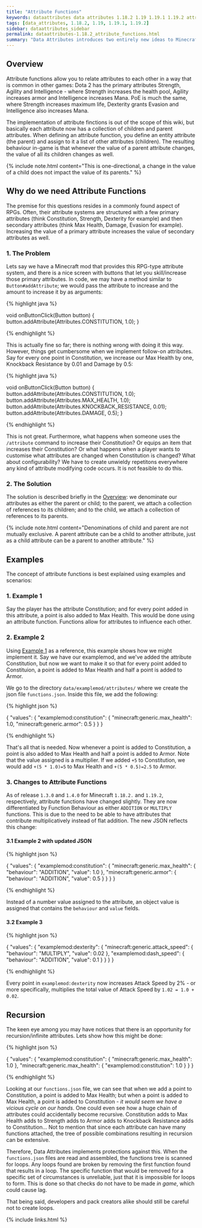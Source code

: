 ```yaml
---
title: "Attribute Functions"
keywords: dataattributes data attributes 1.18.2 1.19 1.19.1 1.19.2 attribute functions
tags: [data_attributes, 1.18.2, 1.19, 1.19.1, 1.19.2]
sidebar: dataattributes_sidebar
permalink: dataattributes-1.18.2_attribute_functions.html
summary: "Data Attributes introduces two entirely new ideas to Minecraft's entity attributes: functions and properties. This section covers attribute functions by presenting a series of examples."
---
```


## Overview

Attribute functions allow you to relate attributes to each other in a way that is common in other games: Dota 2 has the primary attributes Strength, Agility and Intelligence - where Strength increases the health pool, Agility increases armor and Intelligence increases Mana. PoE is much the same, where Strength increases maximum life, Dexterity grants Evasion and Intelligence also increases Mana.

The implementation of attribute finctions is out of the scope of this wiki, but basically each attribute now has a collection of children and parent attributes. When defining an attribute function, you define an entity attribute (the parent) and assign to it a list of other attributes (children). The resulting behaviour in-game is that whenever the value of a parent attribute changes, the value of all its children changes as well.

{% include note.html content="This is one-directional, a change in the value of a child does not impact the value of its parents." %}

## Why do we need Attribute Functions

The premise for this questions resides in a commonly found aspect of RPGs. Often, their attribute systems are structured with a few primary attributes (think Constitution, Strength, Dexterity for example) and then secondary attributes (think Max Health, Damage, Evasion for example). Increasing the value of a primary attribute increases the value of secondary attributes as well. 

### 1. The Problem

Lets say we have a Minecraft mod that provides this RPG-type attribute system, and there is a nice screen with buttons that let you skill/increase those primary attributes. In code, we may have a method similar to `Button#addAttribute`; we would pass the attribute to increase and the amount to increase it by as arguments:

{% highlight java %}

void onButtonClick(Button button) {
    button.addAttribute(Attributes.CONSTITUTION, 1.0);
}

{% endhighlight %}

This is actually fine so far; there is nothing wrong with doing it this way. However, things get cumbersome when we implement follow-on attributes. Say for every one point in Constitution, we increase our Max Health by one, Knockback Resistance by 0.01 and Damage by 0.5:

{% highlight java %}

void onButtonClick(Button button) {
    button.addAttribute(Attributes.CONSTITUTION, 1.0);
    button.addAttribute(Attributes.MAX_HEALTH, 1.0);
    button.addAttribute(Attributes.KNOCKBACK_RESISTANCE, 0.01);
    button.addAttribute(Attributes.DAMAGE, 0.5);
}

{% endhighlight %}

This is not great. Furthermore, what happens when someone uses the `/attribute` command to increase their Constitution? Or equips an item that increases their Constitution? Or what happens when a player wants to customise what attributes are changed when Constitution is changed? What about configurability? We have to create unwieldy repetitons everywhere any kind of attribute modifying code occurs. It is not feasible to do this.

### 2. The Solution

The solution is described briefly in the [Overview](#overview): we denominate our attributes as either the parent or child; to the parent, we attach a collection of references to its children; and to the child, we attach a collection of references to its parents.

{% include note.html content="Denominations of child and parent are not mutually exclusive. A parent attribute can be a child to another attribute, just as a child attribute can be a parent to another attribute." %}

## Examples

The concept of attribute functions is best explained using examples and scenarios:

### 1. Example 1

Say the player has the attribute Constitution; and for every point added in this attribute, a point is also added to Max Health. This would be done using an attribute function. Functions allow for attributes to influence each other.

### 2. Example 2

Using [Example 1](#1-example-1) as a reference, this example shows how we might implement it. Say we have our examplemod, and we've added the attribute Constitution, but now we want to make it so that for every point added to Constituion, a point is added to Max Health and half a point is added to Armor.

We go to the directory `data/examplemod/attributes/` where we create the json file `functions.json`. Inside this file, we add the following:

{% highlight json %}

{
    "values": {
        "examplemod:constitution": {
            "minecraft:generic.max_health": 1.0,
            "minecraft:generic.armor": 0.5
        }
    }
}

{% endhighlight %}

That's all that is needed. Now whenever a point is added to Constitution, a point is also added to Max Health and half a point is added to Armor. Note that the value assigned is a multiplier. If we added `+5` to Constitution, we would add `+(5 * 1.0)=5` to Max Health and `+(5 * 0.5)=2.5` to Armor.

### 3. Changes to Attribute Functions

As of release `1.3.0` and `1.4.0` for Minecraft `1.18.2.` and `1.19.2`, respectively, attribute functions have changed slightly. They are now differentiated by Function Behaviour as either `ADDITION` or `MULTIPLY` functions. This is due to the need to be able to have attributes that contribute multiplicatively instead of flat addition. The new JSON reflects this change:

#### 3.1 Example 2 with updated JSON

{% highlight json %}

{
    "values": {
        "examplemod:constitution": {
            "minecraft:generic.max_health": {
                "behaviour": "ADDITION",
                "value": 1.0
            },
            "minecraft:generic.armor": {
                "behaviour": "ADDITION",
                "value": 0.5
            }
        }
    }
}

{% endhighlight %}

Instead of a number value assigned to the attribute, an object value is assigned that contains the `behaviour` and `value` fields.

#### 3.2 Example 3

{% highlight json %}

{
    "values": {
        "examplemod:dexterity": {
            "minecraft:generic.attack_speed": {
                "behaviour": "MULTIPLY",
                "value": 0.02
            },
            "examplemod:dash_speed": {
                "behaviour": "ADDITION",
                "value": 0.1
            }
        }
    }
}

{% endhighlight %}

Every point in `examplemod:dexterity` now increases Attack Speed by 2% - or more specifically, multiplies the total value of Attack Speed by `1.02 = 1.0 + 0.02`.

## Recursion

The keen eye among you may have notices that there is an opportunity for recursion/infinite attributes. Lets show how this might be done:

{% highlight json %}

{
    "values": {
        "examplemod:constitution": {
            "minecraft:generic.max_health": 1.0
        },
        "minecraft:generic.max_health": {
            "examplemod:constitution": 1.0
        }
    }
}

{% endhighlight %}

Looking at our `functions.json` file, we can see that when we add a point to Constitution, a point is added to Max Health; but when a point is added to Max Health, a point is added to Constitution - *it would seem we have a vicious cycle on our hands*. One could even see how a huge chain of attributes could accidentally become recursive. Constitution adds to Max Health adds to Strength adds to Armor adds to Knockback Resistance adds to Constitution… Not to mention that since each attribute can have many functions attached, the tree of possible combinations resulting in recursion can be extensive.

Therefore, Data Attributes implements protections against this. When the `functions.json` files are read and assembled, the functions tree is scanned for loops. Any loops found are broken by removing the first function found that results in a loop. The specific function that would be removed for a specific set of circumstances is unreliable, just that it is impossible for loops to form. This is done so that checks do not have to be made *in game*, which could cause lag.

That being said, developers and pack creators alike should still be careful not to create loops.

{% include links.html %}
